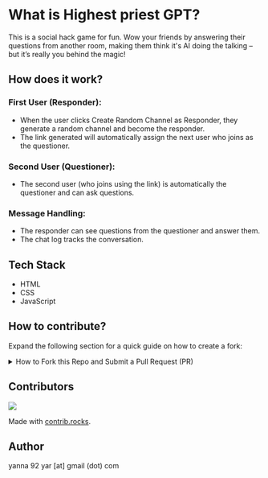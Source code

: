# What is Highest priest GPT?

This is a social hack game for fun. Wow your friends by answering their questions from another room, making them think it's AI doing the talking – but it’s really you behind the magic!

## How does it work?

### First User (Responder):

  - When the user clicks Create Random Channel as Responder, they generate a random channel and become the responder.
  - The link generated will automatically assign the next user who joins as the questioner.

### Second User (Questioner):

  - The second user (who joins using the link) is automatically the questioner and can ask questions.

### Message Handling:

  - The responder can see questions from the questioner and answer them.
  - The chat log tracks the conversation.

## Tech Stack
- HTML
- CSS
- JavaScript

## How to contribute?

Expand the following section for a quick guide on how to create a fork:

<details>
  <summary>How to Fork this Repo and Submit a Pull Request (PR)</summary>

### 1. Create a Fork

Click the **Fork** button at the top right of this repository to create your copy.

### 2. Clone Your Fork

Clone the forked repository to your local machine by following these steps:

1. Open the forked repository in your GitHub account.
2. Click on the **Code** button.
3. Select the HTTPS option in the **Local** tab.
4. Click the **'Copy to clipboard'** icon.

Open a terminal and run the `git clone` command followed by the URL you just copied. For example:

```bash
git clone https://github.com/bacloud23/Highest-priest-GPT.git
```

### 3. Set Upstream

After cloning your fork, add the original repository as the upstream.  

```bash
git remote add upstream https://github.com/bacloud23/Highest-priest-GPT.git
```

### 4. Create a Branch

Create a new branch and switch to it using the `git checkout -b` command. 

```bash
git checkout -b 'new-branch-name'
```

### 5. Make Your Changes

Make the necessary changes to the HTML, CSS, or JS files. 

### 6. Stage and Commit Your Changes:

Stage your changes using the `git add` command, and then commit them with a descriptive commit message.

```bash
git add .
git commit -m "Your descriptive commit message here"
```

### 7. Push Your Changes:

Push the changes from your local repository to your forked repository on GitHub using the following command:

```bash
git push origin 'your-branch-name'
```

### 8. Submit Your Changes for Review

Go to your forked repository on GitHub. You should see a **Compare & Pull Request** button. Click on it to submit your pull request (PR) for review.
</details>


## Contributors

<a href="https://github.com/bacloud23/Highest-priest-GPT/graphs/contributors">
  <img src="https://contrib.rocks/image?repo=bacloud23/Highest-priest-GPT" />
</a>

Made with [contrib.rocks](https://contrib.rocks).

## Author
yanna 92 yar [at] gmail (dot) com

